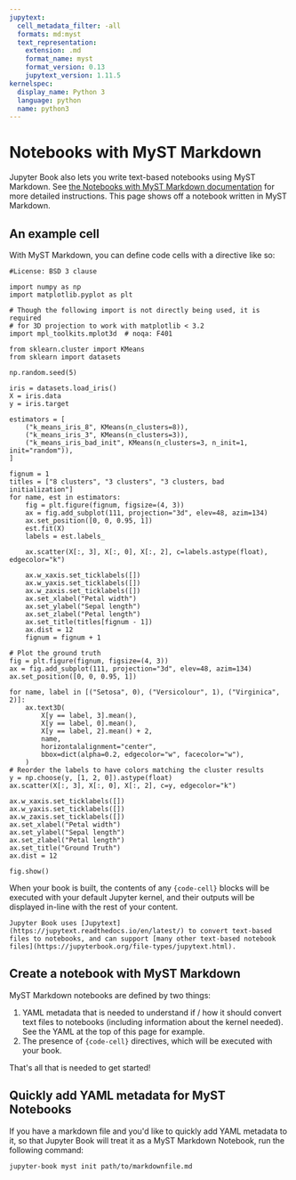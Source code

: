 ```yaml
---
jupytext:
  cell_metadata_filter: -all
  formats: md:myst
  text_representation:
    extension: .md
    format_name: myst
    format_version: 0.13
    jupytext_version: 1.11.5
kernelspec:
  display_name: Python 3
  language: python
  name: python3
---
```


# Notebooks with MyST Markdown

Jupyter Book also lets you write text-based notebooks using MyST Markdown.
See [the Notebooks with MyST Markdown documentation](https://jupyterbook.org/file-types/myst-notebooks.html) for more detailed instructions.
This page shows off a notebook written in MyST Markdown.

## An example cell

With MyST Markdown, you can define code cells with a directive like so:

```{code-cell}
#License: BSD 3 clause

import numpy as np
import matplotlib.pyplot as plt

# Though the following import is not directly being used, it is required
# for 3D projection to work with matplotlib < 3.2
import mpl_toolkits.mplot3d  # noqa: F401

from sklearn.cluster import KMeans
from sklearn import datasets

np.random.seed(5)

iris = datasets.load_iris()
X = iris.data
y = iris.target

estimators = [
    ("k_means_iris_8", KMeans(n_clusters=8)),
    ("k_means_iris_3", KMeans(n_clusters=3)),
    ("k_means_iris_bad_init", KMeans(n_clusters=3, n_init=1, init="random")),
]

fignum = 1
titles = ["8 clusters", "3 clusters", "3 clusters, bad initialization"]
for name, est in estimators:
    fig = plt.figure(fignum, figsize=(4, 3))
    ax = fig.add_subplot(111, projection="3d", elev=48, azim=134)
    ax.set_position([0, 0, 0.95, 1])
    est.fit(X)
    labels = est.labels_

    ax.scatter(X[:, 3], X[:, 0], X[:, 2], c=labels.astype(float), edgecolor="k")

    ax.w_xaxis.set_ticklabels([])
    ax.w_yaxis.set_ticklabels([])
    ax.w_zaxis.set_ticklabels([])
    ax.set_xlabel("Petal width")
    ax.set_ylabel("Sepal length")
    ax.set_zlabel("Petal length")
    ax.set_title(titles[fignum - 1])
    ax.dist = 12
    fignum = fignum + 1

# Plot the ground truth
fig = plt.figure(fignum, figsize=(4, 3))
ax = fig.add_subplot(111, projection="3d", elev=48, azim=134)
ax.set_position([0, 0, 0.95, 1])

for name, label in [("Setosa", 0), ("Versicolour", 1), ("Virginica", 2)]:
    ax.text3D(
        X[y == label, 3].mean(),
        X[y == label, 0].mean(),
        X[y == label, 2].mean() + 2,
        name,
        horizontalalignment="center",
        bbox=dict(alpha=0.2, edgecolor="w", facecolor="w"),
    )
# Reorder the labels to have colors matching the cluster results
y = np.choose(y, [1, 2, 0]).astype(float)
ax.scatter(X[:, 3], X[:, 0], X[:, 2], c=y, edgecolor="k")

ax.w_xaxis.set_ticklabels([])
ax.w_yaxis.set_ticklabels([])
ax.w_zaxis.set_ticklabels([])
ax.set_xlabel("Petal width")
ax.set_ylabel("Sepal length")
ax.set_zlabel("Petal length")
ax.set_title("Ground Truth")
ax.dist = 12

fig.show()
```

When your book is built, the contents of any `{code-cell}` blocks will be
executed with your default Jupyter kernel, and their outputs will be displayed
in-line with the rest of your content.

```{seealso}
Jupyter Book uses [Jupytext](https://jupytext.readthedocs.io/en/latest/) to convert text-based files to notebooks, and can support [many other text-based notebook files](https://jupyterbook.org/file-types/jupytext.html).
```

## Create a notebook with MyST Markdown

MyST Markdown notebooks are defined by two things:

1. YAML metadata that is needed to understand if / how it should convert text files to notebooks (including information about the kernel needed).
   See the YAML at the top of this page for example.
2. The presence of `{code-cell}` directives, which will be executed with your book.

That's all that is needed to get started!

## Quickly add YAML metadata for MyST Notebooks

If you have a markdown file and you'd like to quickly add YAML metadata to it, so that Jupyter Book will treat it as a MyST Markdown Notebook, run the following command:

```
jupyter-book myst init path/to/markdownfile.md
```
